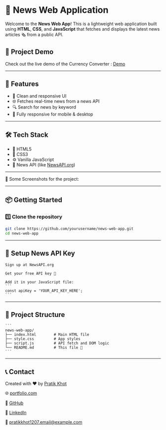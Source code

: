 # 📰 News Web Application

Welcome to the **News Web App**! This is a lightweight web application built using **HTML**, **CSS**, and **JavaScript** that fetches and displays the latest news articles 🗞️ from a public API.

## 🎥 Project Demo

   Check out the live demo of the Currency Converter : [Demo]()
   
---

## 🚀 Features

- 🧠 Clean and responsive UI
- 🌐 Fetches real-time news from a news API
- 🔍 Search for news by keyword
- 📱 Fully responsive for mobile & desktop

---

## 🛠️ Tech Stack

- 🌟 HTML5
- 🎨 CSS3
- ⚙️ Vanilla JavaScript
- 🔌 News API (like [NewsAPI.org](https://newsapi.org))

---

📸 Some Screenshots for the project:

---

## 📦 Getting Started

### 1️⃣ Clone the repository
```bash
git clone https://github.com/yourusername/news-web-app.git
cd news-web-app
```

---

## 🔑 Setup News API Key

    Sign up at NewsAPI.org
    
    Get your free API key 🔐
    
    Add it in your JavaScript file:
    ```
    const apiKey = 'YOUR_API_KEY_HERE';
    ```
    
---

## 📁 Project Structure

    ```
    news-web-app/
    ├── index.html        # Main HTML file
    ├── style.css         # App styles
    ├── script.js         # API fetch and DOM logic
    └── README.md         # This file 📄
    ```

---

## 📞 Contact

Created with ❤️ by [Pratik Khot](https://www.instagram.com/k.pratik01)

🌐 [portfolio.com](https://portfoliopratikkhot.netlify.app/)

🐙 [GitHub](https://github.com/pratikkhot100)

💼 [LinkedIn](https://www.linkedin.com/in/pratikkhot01)

📧 [pratikkhot1207.email@example.com](mailto:pratikkhot1207.email@example.com)


